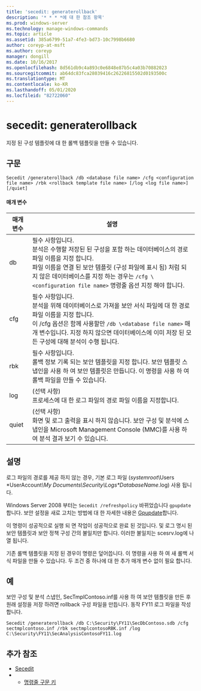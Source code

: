 ```yaml
---
title: 'secedit: generaterollback'
description: '* * * *에 대 한 참조 항목'
ms.prod: windows-server
ms.technology: manage-windows-commands
ms.topic: article
ms.assetid: 385a6799-51a7-4fe3-bd73-10c7998b6680
author: coreyp-at-msft
ms.author: coreyp
manager: dongill
ms.date: 10/16/2017
ms.openlocfilehash: 8d561db9c4a893c0e6848e87b5c4a03b70882023
ms.sourcegitcommit: ab64dc83fca28039416c26226815502d0193500c
ms.translationtype: MT
ms.contentlocale: ko-KR
ms.lasthandoff: 05/01/2020
ms.locfileid: "82722060"
---
```

# <a name="seceditgeneraterollback"></a>secedit: generaterollback



지정 된 구성 템플릿에 대 한 롤백 템플릿을 만들 수 있습니다.

## <a name="syntax"></a>구문

```
Secedit /generaterollback /db <database file name> /cfg <configuration file name> /rbk <rollback template file name> [/log <log file name>] [/quiet]
```

#### <a name="parameters"></a>매개 변수

|매개 변수|설명|
|---------|-----------|
|db|필수 사항입니다.</br>분석은 수행할 저장된 된 구성을 포함 하는 데이터베이스의 경로 파일 이름을 지정 합니다.</br>파일 이름을 연결 된 보안 템플릿 (구성 파일에 표시 됨) 처럼 되지 않은 데이터베이스를 지정 하는 경우는 `/cfg \<configuration file name>` 명령줄 옵션 지정 해야 합니다.|
|cfg|필수 사항입니다.</br>분석을 위해 데이터베이스로 가져올 보안 서식 파일에 대 한 경로 파일 이름을 지정 합니다.</br>이 /cfg 옵션은 함께 사용할만 `/db \<database file name>` 매개 변수입니다. 지정 하지 않으면 데이터베이스에 이미 저장 된 모든 구성에 대해 분석이 수행 됩니다.|
|rbk|필수 사항입니다.</br>롤백 정보 기록 되는 보안 템플릿을 지정 합니다. 보안 템플릿 스냅인을 사용 하 여 보안 템플릿은 만듭니다. 이 명령을 사용 하 여 롤백 파일을 만들 수 있습니다.|
|log|(선택 사항)</br>프로세스에 대 한 로그 파일의 경로 파일 이름을 지정합니다.|
|quiet|(선택 사항)</br>화면 및 로그 출력을 표시 하지 않습니다. 보안 구성 및 분석에 스냅인을 Microsoft Management Console (MMC)를 사용 하 여 분석 결과 보기 수 있습니다.|

## <a name="remarks"></a>설명

로그 파일의 경로를 제공 하지 않는 경우, 기본 로그 파일 (*systemroot*\Users \*UserAccount<em>\My Documents\Security\Logs\*DatabaseName</em>.log) 사용 됩니다.

Windows Server 2008 부터는 `Secedit /refreshpolicy` 바뀌었습니다 `gpupdate`합니다. 보안 설정을 새로 고치는 방법에 대 한 자세한 내용은 [Gpupdate](gpupdate.md)합니다.

이 명령이 성공적으로 실행 되 면 작업이 성공적으로 완료 된 것입니다. 및 로그 명시 된 보안 템플릿과 보안 정책 구성 간의 불일치만 합니다. 이러한 불일치는 scesrv.log에 나열 됩니다.

기존 롤백 템플릿을 지정 된 경우이 명령은 덮어씁니다. 이 명령을 사용 하 여 새 롤백 서식 파일을 만들 수 있습니다. 두 조건 중 하나에 대 한 추가 매개 변수 없이 필요 합니다.

## <a name="examples"></a>예

보안 구성 및 분석 스냅인, SecTmplContoso.inf를 사용 하 여 보안 템플릿을 만든 후 원래 설정을 저장 하려면 rollback 구성 파일을 만듭니다. 동작 FY11 로그 파일을 작성 합니다.
```
Secedit /generaterollback /db C:\Security\FY11\SecDbContoso.sdb /cfg sectmplcontoso.inf /rbk sectmplcontosoRBK.inf /log C:\Security\FY11\SecAnalysisContosoFY11.log
```

## <a name="additional-references"></a>추가 참조

-   [Secedit](secedit.md)
-   - [명령줄 구문 키](command-line-syntax-key.md)